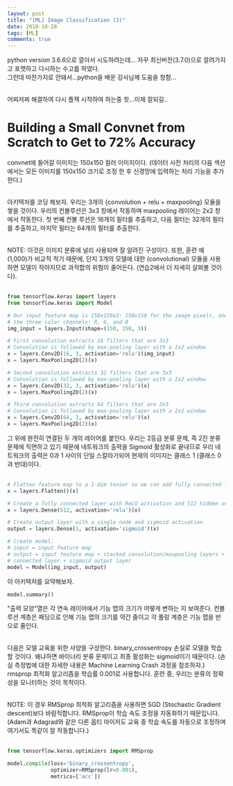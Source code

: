 ```yaml
---
layout: post
title: "[ML] Image Classification (3)"
date: 2018-10-28
tags: [ML]
comments: true
---
```


python version 3.6.6으로 깔아서 시도하려는데... 자꾸 최신버전(3.7.0)으로 깔려가지고 포맷하고 다시하는 수고를 하였다. <br>
그런데 마찬가지로 안돼서...python을 배운 강사님께 도움을 청함...<br>

<br>
어찌저찌 해결하여 다시 플젝 시작하여 하는중 핫...이제 잘되길..
<br>

# Building a Small Convnet from Scratch to Get to 72% Accuracy

convnet에 들어갈 이미지는 150x150 컬러 이미지이다. (데이터 사전 처리의 다음 섹션에서는 모든 이미지를 150x150 크기로 조정 한 후 신경망에 입력하는 처리 기능을 추가한다.) <br>
<br>

아키텍처를 코딩 해보자. 우리는 3개의 {convolution + relu + maxpooling} 모듈을 쌓을 것이다. 우리의 컨볼루션은 3x3 창에서 작동하며 maxpooling 레이어는 2x2 창에서 작동한다. 첫 번째 컨볼 루션은 16개의 필터를 추출하고, 다음 필터는 32개의 필터를 추출하고, 마지막 필터는 64개의 필터를 추출한다. <br>
<br>

NOTE: 이것은 이미지 분류에 널리 사용되며 잘 알려진 구성이다. 또한, 훈련 예 (1,000)가 비교적 적기 때문에, 단지 3개의 모델에 대한 (convolutional) 모듈을 사용하면 모델이 작아지므로 과적합의 위험이 줄어든다. (연습2에서 더 자세히 살펴볼 것이다). <br>
<br>

```python
from tensorflow.keras import layers
from tensorflow.keras import Model

# Our input feature map is 150x150x3: 150x150 for the image pixels, and 3 for
# the three color channels: R, G, and B
img_input = layers.Input(shape=(150, 150, 3))

# First convolution extracts 16 filters that are 3x3
# Convolution is followed by max-pooling layer with a 2x2 window
x = layers.Conv2D(16, 3, activation='relu')(img_input)
x = layers.MaxPooling2D(2)(x)

# Second convolution extracts 32 filters that are 3x3
# Convolution is followed by max-pooling layer with a 2x2 window
x = layers.Conv2D(32, 3, activation='relu')(x)
x = layers.MaxPooling2D(2)(x)

# Third convolution extracts 64 filters that are 3x3
# Convolution is followed by max-pooling layer with a 2x2 window
x = layers.Conv2D(64, 3, activation='relu')(x)
x = layers.MaxPooling2D(2)(x)
```

그 위에 완전히 연결된 두 개의 레이어를 붙인다. 우리는 2등급 분류 문제, 즉 2진 분류 문제에 직면하고 있기 때문에 네트워크의 출력을 Sigmoid 활성화로 끝내므로 우리 네트워크의 출력은 0과 1 사이의 단일 스칼라가되어 현재의 이미지는 클래스 1 (클래스 0과 반대)이다. <br>
<br>

```python
# Flatten feature map to a 1-dim tensor so we can add fully connected layers
x = layers.Flatten()(x)

# Create a fully connected layer with ReLU activation and 512 hidden units
x = layers.Dense(512, activation='relu')(x)

# Create output layer with a single node and sigmoid activation
output = layers.Dense(1, activation='sigmoid')(x)

# Create model:
# input = input feature map
# output = input feature map + stacked convolution/maxpooling layers + fully
# connected layer + sigmoid output layer
model = Model(img_input, output)
```

이 아키텍처를 요약해보자.

```python
model.summary()
```
"출력 모양"열은 각 연속 레이어에서 기능 맵의 크기가 어떻게 변하는 지 보여준다. 컨볼 루션 계층은 패딩으로 인해 기능 맵의 크기를 약간 줄이고 각 풀링 계층은 기능 맵을 반으로 줄인다.
<br>
<br>

다음은 모델 교육을 위한 사양을 구성한다. binary_crossentropy 손실로 모델을 학습 할 것이다. 왜냐하면 바이너리 분류 문제이고 최종 활성화는 sigmoid이기 때문이다. (손실 측정법에 대한 자세한 내용은 Machine Learning Crash 과정을 참조하자.) rmsprop 최적화 알고리즘을 학습률 0.001로 사용합니다. 훈련 중, 우리는 분류의 정확성을 모니터하는 것이 목적이다. <br>
<br>

NOTE: 이 경우 RMSprop 최적화 알고리즘을 사용하면 SGD (Stochastic Gradient descent)보다 바람직합니다. RMSprop이 학습 속도 조정을 자동화하기 때문입니다. (Adam과 Adagrad와 같은 다른 옵티 마이저도 교육 중 학습 속도를 자동으로 조정하며 여기서도 똑같이 잘 작동합니다.) <br>
<br>

```python
from tensorflow.keras.optimizers import RMSprop

model.compile(loss='binary_crossentropy',
              optimizer=RMSprop(lr=0.001),
              metrics=['acc'])
```

